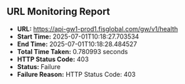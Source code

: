 ## URL Monitoring Report

- **URL:** https://api-gw1-prod1.fisglobal.com/gw/v1/health
- **Start Time:** 2025-07-01T10:18:27.703534
- **End Time:** 2025-07-01T10:18:28.484527
- **Total Time Taken:** 0.780993 seconds
- **HTTP Status Code:** 403
- **Status:** Failure
- **Failure Reason:** HTTP Status Code: 403
